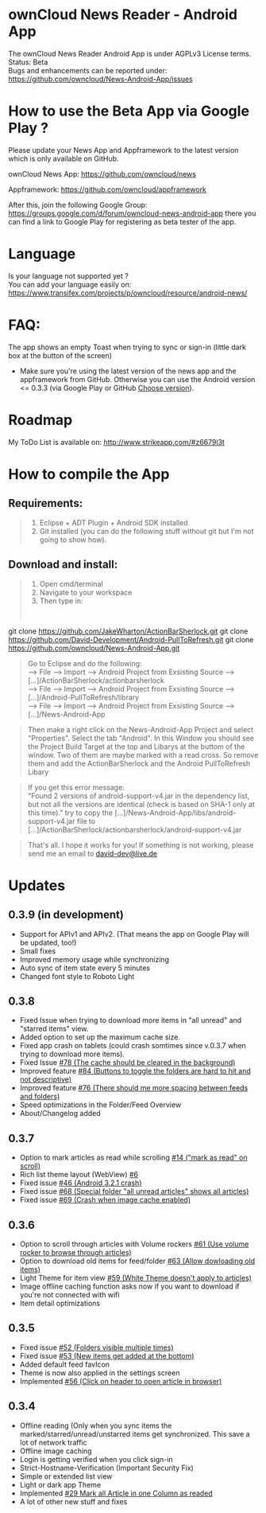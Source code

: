 ownCloud News Reader - Android App
==================================
The ownCloud News Reader Android App is under AGPLv3 License terms.  
Status: Beta  
Bugs and enhancements can be reported under: https://github.com/owncloud/News-Android-App/issues


How to use the Beta App via Google Play ?
==================================
Please update your News App and Appframework to the latest version which is only available on GitHub.  

ownCloud News App:
https://github.com/owncloud/news  

Appframework:
https://github.com/owncloud/appframework


After this, join the following Google Group:
https://groups.google.com/d/forum/owncloud-news-android-app
there you can find a link to Google Play for registering as beta tester of the app.


Language
==================================
Is your language not supported yet ?  
You can add your language easily on:  
https://www.transifex.com/projects/p/owncloud/resource/android-news/


FAQ:
==================================
The app shows an empty Toast when trying to sync or sign-in (little dark box at the button of the screen)  
- Make sure you're using the latest version of the news app and the appframework from GitHub. Otherwise you can use the Android version <= 0.3.3 (via Google Play or GitHub <a href="https://github.com/owncloud/News-Android-App/commits/master/OwncloudNewsReader.apk">Choose version</a>).  


Roadmap
==================================
My ToDo List is available on: http://www.strikeapp.com/#z6679l3t


How to compile the App
==================================
Requirements:  
-----------------------
>1) Eclipse + ADT Plugin + Android SDK installed  
>2) Git installed (you can do the following stuff without git but I'm not going to show how).  

Download and install:  
-----------------------
>1) Open cmd/terminal  
>2) Navigate to your workspace   
>3) Then type in:  
><pre>
git clone https://github.com/JakeWharton/ActionBarSherlock.git
git clone https://github.com/David-Development/Android-PullToRefresh.git
git clone https://github.com/owncloud/News-Android-App.git
></pre>

>Go to Eclipse and do the following:  
>--> File --> Import --> Android Project from Exsisting Source --> [...]/ActionBarSherlock/actionbarsherlock  
>--> File --> Import --> Android Project from Exsisting Source --> [...]/Android-PullToRefresh/library  
>--> File --> Import --> Android Project from Exsisting Source --> [...]/News-Android-App  


>Then make a right click on the News-Android-App Project and select "Properties". Select the tab "Android". In this Window you should see the Project Build Target at the top and Libarys at the buttom of the window. Two of them are maybe marked with a read cross. So remove them and add the ActionBarSherlock and the Android PullToRefresh Libary  


>If you get this error message:  
>"Found 2 versions of android-support-v4.jar in the dependency list, but not all the versions are identical (check is based on SHA-1 only at  this time)." try to copy the [...]/News-Android-App/libs/android-support-v4.jar file to [...]/ActionBarSherlock/actionbarsherlock/android-support-v4.jar  

>That's all. I hope it works for you! If something is not working, please send me an email to david-dev@live.de


Updates
==================================
0.3.9 (in development)
---------------------
- Support for APIv1 and APIv2. (That means the app on Google Play will be updated, too!)
- Small fixes
- Improved memory usage while synchronizing
- Auto sync of item state every 5 minutes
- Changed font style to Roboto Light

0.3.8
---------------------
- Fixed Issue when trying to download more items in "all unread" and "starred items" view.
- Added option to set up the maximum cache size.
- Fixed app crash on tablets (could crash somtimes since v.0.3.7 when trying to download more items).
- Fixed Issue <a href="https://github.com/owncloud/News-Android-App/issues/78">#78 (The cache should be cleared in the background)</a>
- Improved feature <a href="https://github.com/owncloud/News-Android-App/issues/84">#84 (Buttons to toggle the folders are hard to hit and not descriptive)</a>
- Improved feature <a href="https://github.com/owncloud/News-Android-App/issues/76">#76 (There should me more spacing between feeds and folders)</a>
- Speed optimizations in the Folder/Feed Overview
- About/Changelog added


0.3.7
---------------------
- Option to mark articles as read while scrolling <a href="https://github.com/owncloud/News-Android-App/issues/14">#14 ("mark as read" on scroll)</a>
- Rich list theme layout (WebView) <a href="https://github.com/owncloud/News-Android-App/issues/6">#6</a>
- Fixed issue <a href="https://github.com/owncloud/News-Android-App/issues/46">#46 (Android 3.2.1 crash)</a>
- Fixed issue <a href="https://github.com/owncloud/News-Android-App/issues/68">#68 (Special folder "all unread articles" shows all articles)</a>
- Fixed issue <a href="https://github.com/owncloud/News-Android-App/issues/69">#69 (Crash when image cache enabled)</a>

0.3.6
---------------------
- Option to scroll through articles with Volume rockers <a href="https://github.com/owncloud/News-Android-App/issues/61">#61 (Use volume rocker to browse through articles)</a>
- Option to download old items for feed/folder <a href="https://github.com/owncloud/News-Android-App/issues/63">#63 (Allow dowloading old items)</a>
- Light Theme for item view <a href="https://github.com/owncloud/News-Android-App/issues/59">#59 (White Theme doesn't apply to articles)</a>
- Image offline caching function asks now if you want to download if you're not connected with wifi
- Item detail optimizations

0.3.5
---------------------
- Fixed issue <a href="https://github.com/owncloud/News-Android-App/issues/52">#52 (Folders visible multiple times)</a>  
- Fixed issue <a href="https://github.com/owncloud/News-Android-App/issues/53">#53 (New items get added at the bottom)</a>  
- Added default feed favIcon
- Theme is now also applied in the settings screen
- Implemented <a href="https://github.com/owncloud/News-Android-App/issues/56">#56 (Click on header to open article in browser)</a>  

0.3.4
---------------------
- Offline reading (Only when you sync items the marked/starred/unread/unstarred items get synchronized. This save a lot of network traffic
- Offline image caching
- Login is getting verified when you click sign-in
- Strict-Hostname-Verification (Important Security Fix)
- Simple or extended list view
- Light or dark app Theme
- Implemented <a href="https://github.com/owncloud/News-Android-App/issues/29">#29 Mark all Article in one Column as readed</a>
- A lot of other new stuff and fixes
